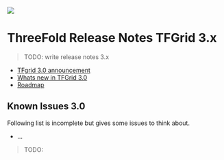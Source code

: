 
![](img/releasenotes.png)

# ThreeFold Release Notes TFGrid 3.x

> TODO: write release notes 3.x


- [TFgrid 3.0 announcement](https://forum.threefold.io/t/announcement-of-tfgrid-3-0/1132)
- [Whats new in TFGrid 3.0](https://forum.threefold.io/t/what-is-new-in-tfgrid-3-0/1133)
- [Roadmap](https://circles.threefold.me/project/despiegk-product_tfgrid3_roadmap/wiki/home)

## Known Issues 3.0

Following list is incomplete but gives some issues to think about.

- ...

>TODO: 

